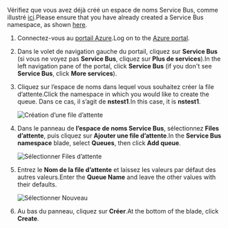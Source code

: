<span data-ttu-id="85bb9-101">Vérifiez que vous avez déjà créé un espace de noms Service Bus, comme illustré [ici][namespace-how-to].</span><span class="sxs-lookup"><span data-stu-id="85bb9-101">Please ensure that you have already created a Service Bus namespace, as shown [here][namespace-how-to].</span></span>

1. <span data-ttu-id="85bb9-102">Connectez-vous au [portail Azure][azure-portal].</span><span class="sxs-lookup"><span data-stu-id="85bb9-102">Log on to the [Azure portal][azure-portal].</span></span>
2. <span data-ttu-id="85bb9-103">Dans le volet de navigation gauche du portail, cliquez sur **Service Bus** (si vous ne voyez pas **Service Bus**, cliquez sur **Plus de services**).</span><span class="sxs-lookup"><span data-stu-id="85bb9-103">In the left navigation pane of the portal, click **Service Bus** (if you don't see **Service Bus**, click **More services**).</span></span>
3. <span data-ttu-id="85bb9-104">Cliquez sur l’espace de noms dans lequel vous souhaitez créer la file d’attente.</span><span class="sxs-lookup"><span data-stu-id="85bb9-104">Click the namespace in which you would like to create the queue.</span></span> <span data-ttu-id="85bb9-105">Dans ce cas, il s’agit de **nstest1**.</span><span class="sxs-lookup"><span data-stu-id="85bb9-105">In this case, it is **nstest1**.</span></span>
   
    ![Création d’une file d’attente][createqueue1]
4. <span data-ttu-id="85bb9-107">Dans le panneau de **l’espace de noms Service Bus**, sélectionnez **Files d’attente**, puis cliquez sur **Ajouter une file d’attente**.</span><span class="sxs-lookup"><span data-stu-id="85bb9-107">In the **Service Bus namespace** blade, select **Queues**, then click **Add queue**.</span></span>
   
    ![Sélectionner Files d’attente][createqueue2]
5. <span data-ttu-id="85bb9-109">Entrez le **Nom de la file d’attente** et laissez les valeurs par défaut des autres valeurs.</span><span class="sxs-lookup"><span data-stu-id="85bb9-109">Enter the **Queue Name** and leave the other values with their defaults.</span></span>
   
    ![Sélectionner Nouveau][createqueue3]
6. <span data-ttu-id="85bb9-111">Au bas du panneau, cliquez sur **Créer**.</span><span class="sxs-lookup"><span data-stu-id="85bb9-111">At the bottom of the blade, click **Create**.</span></span>

[createqueue1]: ./media/service-bus-create-queue-portal/create-queue1.png
[createqueue2]: ./media/service-bus-create-queue-portal/create-queue2.png
[createqueue3]: ./media/service-bus-create-queue-portal/create-queue3.png

[namespace-how-to]: ../articles/service-bus-messaging/service-bus-create-namespace-portal.md
[azure-portal]: https://portal.azure.com
